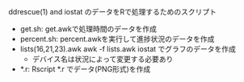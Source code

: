 ddrescue(1) and iostat のデータをRで処理するためのスクリプト

* get.sh: get.awkで処理時間のデータを作成
* percent.sh: percent.awkを実行して進捗状況のデータを作成
* lists(16,21,23).awk awk -f lists.awk iostat でグラフのデータを作成
	* デバイス名は状況によって変更する必要あり
* \*.r: Rscript \*.r でデータ(PNG形式)を作成
